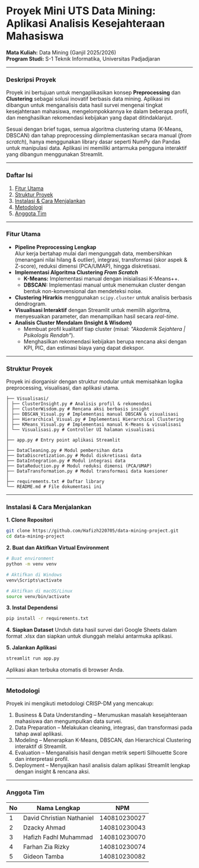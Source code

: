 # Proyek Mini UTS Data Mining: Aplikasi Analisis Kesejahteraan Mahasiswa

**Mata Kuliah:** Data Mining (Ganjil 2025/2026)  
**Program Studi:** S-1 Teknik Informatika, Universitas Padjadjaran

---

### Deskripsi Proyek

Proyek ini bertujuan untuk mengaplikasikan konsep **Preprocessing** dan **Clustering** sebagai solusi inovatif berbasis data mining. Aplikasi ini dibangun untuk menganalisis data hasil survei mengenai tingkat kesejahteraan mahasiswa, mengelompokkannya ke dalam beberapa profil, dan menghasilkan rekomendasi kebijakan yang dapat ditindaklanjut.

Sesuai dengan brief tugas, semua algoritma clustering utama (K-Means, DBSCAN) dan tahap preprocessing diimplementasikan secara manual (*from scratch*), hanya menggunakan library dasar seperti NumPy dan Pandas untuk manipulasi data. Aplikasi ini memiliki antarmuka pengguna interaktif yang dibangun menggunakan Streamlit.

---

### Daftar Isi
1. [Fitur Utama](#fitur-utama)
2. [Struktur Proyek](#struktur-proyek)
3. [Instalasi & Cara Menjalankan](#instalasi--cara-menjalankan)
4. [Metodologi](#metodologi)
5. [Anggota Tim](#anggota-tim)

---

### Fitur Utama

- **Pipeline Preprocessing Lengkap**  
  Alur kerja bertahap mulai dari mengunggah data, membersihkan (menangani nilai hilang & outlier), integrasi, transformasi (skor aspek & Z-score), reduksi dimensi (PCA/UMAP), hingga diskretisasi.
- **Implementasi Algoritma Clustering *From Scratch***  
  - **K-Means:** Implementasi manual dengan inisialisasi K-Means++.  
  - **DBSCAN:** Implementasi manual untuk menemukan cluster dengan bentuk non-konvensional dan mendeteksi noise.  
- **Clustering Hirarkis** menggunakan `scipy.cluster` untuk analisis berbasis dendrogram.  
- **Visualisasi Interaktif** dengan Streamlit untuk memilih algoritma, menyesuaikan parameter, dan menampilkan hasil secara *real-time*.  
- **Analisis Cluster Mendalam (Insight & Wisdom)**  
  - Membuat profil kualitatif tiap cluster (misal: *"Akademik Sejahtera | Psikologis Rendah"*).  
  - Menghasilkan rekomendasi kebijakan berupa rencana aksi dengan KPI, PIC, dan estimasi biaya yang dapat diekspor.

---

### Struktur Proyek
Proyek ini diorganisir dengan struktur modular untuk memisahkan logika preprocessing, visualisasi, dan aplikasi utama.
```
├── Visualisasi/
│ ├── ClusterInsight.py # Analisis profil & rekomendasi
│ ├── ClusterWisdom.py # Rencana aksi berbasis insight
│ ├── DBSCAN_Visual.py # Implementasi manual DBSCAN & visualisasi
│ ├── Hierarchical_Visual.py # Implementasi Hierarchical Clustering
│ ├── KMeans_Visual.py # Implementasi manual K-Means & visualisasi
│ └── Visualisasi.py # Controller UI halaman visualisasi
│
├── app.py # Entry point aplikasi Streamlit
│
├── DataCleaning.py # Modul pembersihan data
├── DataDiscretization.py # Modul diskretisasi data
├── DataIntegration.py # Modul integrasi data
├── DataReduction.py # Modul reduksi dimensi (PCA/UMAP)
├── DataTransformation.py # Modul transformasi data kuesioner
│
├── requirements.txt # Daftar library
└── README.md # File dokumentasi ini
```

---

### Instalasi & Cara Menjalankan

**1. Clone Repositori**
```bash
git clone https://github.com/Hafizh220705/data-mining-project.git
cd data-mining-project
```
**2. Buat dan Aktifkan Virtual Environment**
```bash
# Buat environment
python -m venv venv

# Aktifkan di Windows
venv\Scripts\activate

# Aktifkan di macOS/Linux
source venv/bin/activate
```
**3. Instal Dependensi**
```bash
pip install -r requirements.txt
```

**4. Siapkan Dataset**
Unduh data hasil survei dari Google Sheets dalam format .xlsx dan siapkan untuk diunggah melalui antarmuka aplikasi.

**5. Jalankan Aplikasi**
```bash
streamlit run app.py
```
Aplikasi akan terbuka otomatis di browser Anda.

---
### Metodologi
Proyek ini mengikuti metodologi CRISP-DM yang mencakup:
1. Business & Data Understanding – Merumuskan masalah kesejahteraan mahasiswa dan mengumpulkan data survei.
2. Data Preparation – Melakukan cleaning, integrasi, dan transformasi pada tahap awal aplikasi.
3. Modeling – Menerapkan K-Means, DBSCAN, dan Hierarchical Clustering interaktif di Streamlit.
4. Evaluation – Menganalisis hasil dengan metrik seperti Silhouette Score dan interpretasi profil.
5. Deployment – Menyajikan hasil analisis dalam aplikasi Streamlit lengkap dengan insight & rencana aksi.

---
### Anggota Tim

| No | Nama Lengkap              | NPM          |
|----|---------------------------|--------------|
| 1  | David Christian Nathaniel | 140810230027 | 
| 2  | Dzacky Ahmad              | 140810230043 |
| 3  | Hafizh Fadhl Muhammad     | 140810230070 | 
| 4  | Farhan Zia Rizky          | 140810230074 |
| 5  | Gideon Tamba              | 140810230082 |
